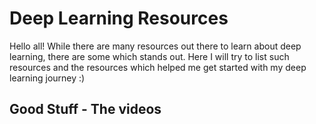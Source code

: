 # Deep Learning Resources
Hello all!
While there are many resources out there to learn about deep learning, there are some which stands out. Here I will try to list such resources and the resources which helped me get started with my deep learning journey :)

## Good Stuff - The videos
